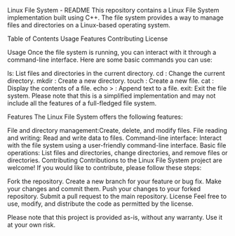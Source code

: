 Linux File System - README
This repository contains a Linux File System implementation built using C++. The file system provides a way to manage files and directories on a Linux-based operating system.

Table of Contents
Usage
Features
Contributing
License

Usage
Once the file system is running, you can interact with it through a command-line interface. Here are some basic commands you can use:

ls: List files and directories in the current directory.
cd <directory>: Change the current directory.
mkdir <directory>: Create a new directory.
touch <file>: Create a new file.
cat <file>: Display the contents of a file.
echo <text> > <file>: Append text to a file.
exit: Exit the file system.
Please note that this is a simplified implementation and may not include all the features of a full-fledged file system.

Features
The Linux File System offers the following features:

File and directory management:Create, delete, and modify files.
File reading and writing: Read and write data to files.
Command-line interface: Interact with the file system using a user-friendly command-line interface.
Basic file operations: List files and directories, change directories, and remove files or directories.
Contributing
Contributions to the Linux File System project are welcome! If you would like to contribute, please follow these steps:

Fork the repository.
Create a new branch for your feature or bug fix.
Make your changes and commit them.
Push your changes to your forked repository.
Submit a pull request to the main repository.
License
Feel free to use, modify, and distribute the code as permitted by the license.

Please note that this project is provided as-is, without any warranty. Use it at your own risk.


